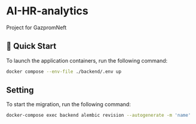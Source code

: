 # AI-HR-analytics
Project for GazpromNeft

## 🚀 Quick Start

To launch the application containers, run the following command:

```bash
docker compose --env-file ./backend/.env up
```

## Setting

To start the migration, run the following command:

```bash
docker-compose exec backend alembic revision --autogenerate -m 'name'
```